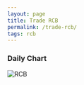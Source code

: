 ```yaml
---
layout: page
title: Trade RCB
permalink: /trade-rcb/
tags: rcb
---
```


### Daily Chart

![RCB](http://www.marketwatch.com/kaavio.Webhost/charts/big.chart?nosettings=1&symb=RCB&uf=7168&type=4&size=3&sid=10332651&style=1013&freq=1&time=8&ma=6&maval=20,50,200&lf=4&lf2=0&lf3=0&height=510&width=720&mocktick=1)
